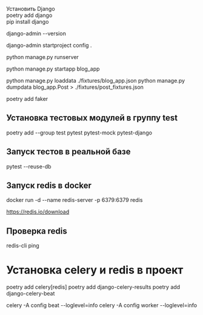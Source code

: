 Установить Django  
poetry add django  
pip install django  

django-admin --version  

django-admin startproject config .  

python manage.py runserver  

python manage.py startapp blog_app


python manage.py loaddata ./fixtures/blog_app.json
python manage.py dumpdata blog_app.Post > ./fixtures/post_fixtures.json
  
poetry add faker  
  
## Установка тестовых модулей в группу test   
poetry add --group test pytest pytest-mock pytest-django  

## Запуск тестов в реальной базе
pytest --reuse-db

## Запуск redis в docker
docker run -d --name redis-server -p 6379:6379 redis

https://redis.io/download

## Проверка redis
redis-cli ping

# Установка celery и redis в проект
poetry add celery[redis]
poetry add django-celery-results
poetry add django-celery-beat


celery -A config beat --loglevel=info
celery -A config worker --loglevel=info